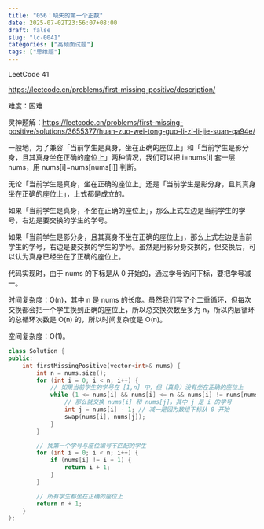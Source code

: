 ```yaml
---
title: "056：缺失的第一个正数"
date: 2025-07-02T23:56:07+08:00
draft: false
slug: "lc-0041"
categories: ["高频面试题"]
tags: ["思维题"]
---
```


LeetCode 41

https://leetcode.cn/problems/first-missing-positive/description/

难度：困难

灵神题解：https://leetcode.cn/problems/first-missing-positive/solutions/3655377/huan-zuo-wei-tong-guo-li-zi-li-jie-suan-qa94e/

一般地，为了兼容「当前学生是真身，坐在正确的座位上」和「当前学生是影分身，且其真身坐在正确的座位上」两种情况，我们可以把 i=nums[i] 套一层 nums，用 nums[i]=nums[nums[i]] 判断。

无论「当前学生是真身，坐在正确的座位上」还是「当前学生是影分身，且其真身坐在正确的座位上」，上式都是成立的。

如果「当前学生是真身，不坐在正确的座位上」，那么上式左边是当前学生的学号，右边是要交换的学生的学号。

如果「当前学生是影分身，且其真身不坐在正确的座位上」，那么上式左边是当前学生的学号，右边是要交换的学生的学号。虽然是用影分身交换的，但交换后，可以认为真身已经坐在了正确的座位上。

代码实现时，由于 nums 的下标是从 0 开始的，通过学号访问下标，要把学号减一。

时间复杂度：O(n)，其中 n 是 nums 的长度。虽然我们写了个二重循环，但每次交换都会把一个学生换到正确的座位上，所以总交换次数至多为 n，所以内层循环的总循环次数是 O(n) 的，所以时间复杂度是 O(n)。

空间复杂度：O(1)。

<!--more-->

```cpp
class Solution {
public:
    int firstMissingPositive(vector<int>& nums) {
        int n = nums.size();
        for (int i = 0; i < n; i++) {
            // 如果当前学生的学号在 [1,n] 中，但（真身）没有坐在正确的座位上
            while (1 <= nums[i] && nums[i] <= n && nums[i] != nums[nums[i] - 1]) {
                // 那么就交换 nums[i] 和 nums[j]，其中 j 是 i 的学号
                int j = nums[i] - 1; // 减一是因为数组下标从 0 开始
                swap(nums[i], nums[j]);
            }
        }

        // 找第一个学号与座位编号不匹配的学生
        for (int i = 0; i < n; i++) {
            if (nums[i] != i + 1) {
                return i + 1;
            }
        }

        // 所有学生都坐在正确的座位上
        return n + 1;
    }
};
```
